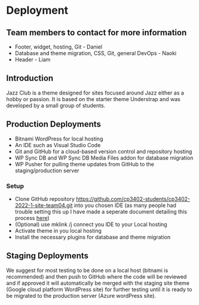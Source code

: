 [//]: # (Describe your development and deployment workflow in enough detail that a)

[//]: # (new team member or someone taking over the project could follow to successfully develop theme)

[//]: # (updates locally, then test and deploy them to your staging and live sites. This should include aspects such as project)

[//]: # (management, version control, testing and automation. Do not provide private details like passwords.)

# Deployment
## Team members to contact for more information

* Footer, widget, hosting, Git - Daniel
* Database and theme migration, CSS, Git, general DevOps - Naoki
* Header - Liam
 
## Introduction
Jazz Club is a theme designed for sites focused around Jazz either as a hobby or passion. It is based on the starter theme Understrap and was developed by a small group of students.

## Production Deployments
* Bitnami WordPress for local hosting
* An IDE such as Visual Studio Code
* Git and GitHub for a cloud-based version control and repository hosting
* WP Sync DB and WP Sync DB Media Files addon for database migration
* WP Pusher for pulling theme updates from GitHub to the staging/production server

### Setup
* Clone GitHub repository https://github.com/cp3402-students/cp3402-2022-1-site-team04.git into you chosen IDE (as many people had trouble setting this up I have made a seperate document detailing this process [here](https://github.com/cp3402-students/cp3402-2022-1-site-team04/blob/main/git.md))
* (Optional) use mklink /j connect you IDE to your Local hosting
* Activate theme in you local hosting
* Install the necessary plugins for database and theme migration


## Staging Deployments
We suggest for most testing to be done on a local host (bitnami is recommended) and then push to GitHub where the code will be reviewed and if approved it will automatically be merged with the staging site theme (Google cloud platform WordPress site) for further testing until it is ready to be migrated to the production server (Azure wordPress site).


